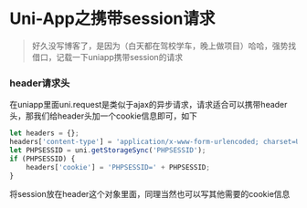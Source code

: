 # Uni-App之携带session请求

<!--more-->

> 好久没写博客了，是因为（白天都在驾校学车，晚上做项目）哈哈，强势找借口，记载一下uniapp携带session的请求

### header请求头

在uniapp里面uni.request是类似于ajax的异步请求，请求适合可以携带header头，那我们给header头加一个cookie信息即可，如下

```javascript
let headers = {};
headers['content-type'] = 'application/x-www-form-urlencoded; charset=UTF-8';
let PHPSESSID = uni.getStorageSync('PHPSESSID');
if (PHPSESSID) {
	headers['cookie'] = 'PHPSESSID=' + PHPSESSID;
}
```

将session放在header这个对象里面，同理当然也可以写其他需要的cookie信息

